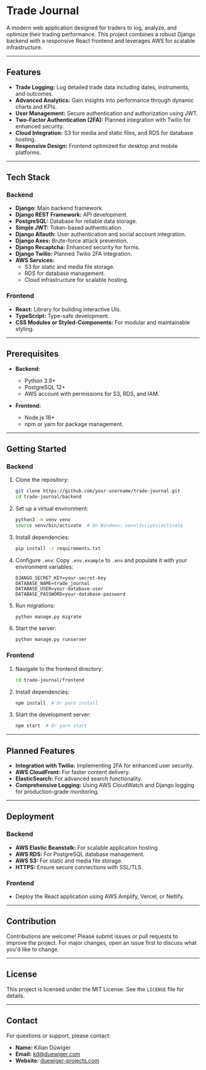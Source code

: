 # Trade Journal

A modern web application designed for traders to log, analyze, and optimize their trading performance. This project combines a robust Django backend with a responsive React frontend and leverages AWS for scalable infrastructure.

---

## Features

- **Trade Logging:** Log detailed trade data including dates, instruments, and outcomes.
- **Advanced Analytics:** Gain insights into performance through dynamic charts and KPIs.
- **User Management:** Secure authentication and authorization using JWT.
- **Two-Factor Authentication (2FA):** Planned integration with Twilio for enhanced security.
- **Cloud Integration:** S3 for media and static files, and RDS for database hosting.
- **Responsive Design:** Frontend optimized for desktop and mobile platforms.

---

## Tech Stack

### Backend
- **Django:** Main backend framework.
- **Django REST Framework:** API development.
- **PostgreSQL:** Database for reliable data storage.
- **Simple JWT:** Token-based authentication.
- **Django Allauth:** User authentication and social account integration.
- **Django Axes:** Brute-force attack prevention.
- **Django Recaptcha:** Enhanced security for forms.
- **Django Twilio:** Planned Twilio 2FA integration.
- **AWS Services:**
  - S3 for static and media file storage.
  - RDS for database management.
  - Cloud infrastructure for scalable hosting.

### Frontend
- **React:** Library for building interactive UIs.
- **TypeScript:** Type-safe development.
- **CSS Modules or Styled-Components:** For modular and maintainable styling.

---

## Prerequisites

- **Backend:**
  - Python 3.9+
  - PostgreSQL 12+
  - AWS account with permissions for S3, RDS, and IAM.

- **Frontend:**
  - Node.js 16+
  - npm or yarn for package management.

---

## Getting Started

### Backend

1. Clone the repository:
   ```bash
   git clone https://github.com/your-username/trade-journal.git
   cd trade-journal/backend
   ```

2. Set up a virtual environment:
   ```bash
   python3 -m venv venv
   source venv/bin/activate  # On Windows: venv\Scripts\activate
   ```

3. Install dependencies:
   ```bash
   pip install -r requirements.txt
   ```

4. Configure `.env`:
   Copy `.env.example` to `.env` and populate it with your environment variables:
   ```plaintext
   DJANGO_SECRET_KEY=your-secret-key
   DATABASE_NAME=trade_journal
   DATABASE_USER=your-database-user
   DATABASE_PASSWORD=your-database-password
   ```

5. Run migrations:
   ```bash
   python manage.py migrate
   ```

6. Start the server:
   ```bash
   python manage.py runserver
   ```

### Frontend

1. Navigate to the frontend directory:
   ```bash
   cd trade-journal/frontend
   ```

2. Install dependencies:
   ```bash
   npm install  # Or yarn install
   ```

3. Start the development server:
   ```bash
   npm start  # Or yarn start
   ```

---

## Planned Features

- **Integration with Twilio:** Implementing 2FA for enhanced user security.
- **AWS CloudFront:** For faster content delivery.
- **ElasticSearch:** For advanced search functionality.
- **Comprehensive Logging:** Using AWS CloudWatch and Django logging for production-grade monitoring.

---

## Deployment

### Backend
- **AWS Elastic Beanstalk:** For scalable application hosting.
- **AWS RDS:** For PostgreSQL database management.
- **AWS S3:** For static and media file storage.
- **HTTPS:** Ensure secure connections with SSL/TLS.

### Frontend
- Deploy the React application using AWS Amplify, Vercel, or Netlify.

---

## Contribution

Contributions are welcome! Please submit issues or pull requests to improve the project. For major changes, open an issue first to discuss what you'd like to change.

---

## License

This project is licensed under the MIT License. See the `LICENSE` file for details.

---

## Contact

For questions or support, please contact:
- **Name:** Kilian Düwiger
- **Email:** [kd@duewiger.com](mailto:kd@duewiger.com)
- **Website:** [duewiger-projects.com](https://duewiger-projects.com)